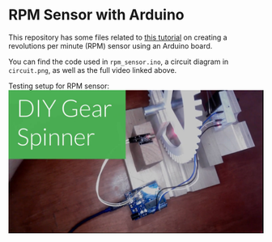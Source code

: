 # RPM Sensor with Arduino

This repository has some files related to [this tutorial](https://youtu.be/DEBkFZsOvlw) on creating a revolutions per minute (RPM) sensor using an Arduino board. 

You can find the code used in `rpm_sensor.ino`, a circuit diagram in `circuit.png`, as well as the full video linked above. 

Testing setup for RPM sensor:
![Testing setup for RPM counter](./testSetup.jpeg)
